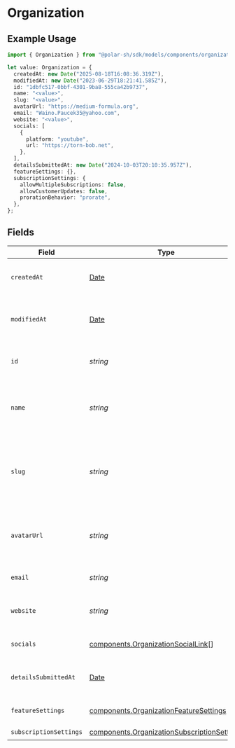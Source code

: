 # Organization

## Example Usage

```typescript
import { Organization } from "@polar-sh/sdk/models/components/organization.js";

let value: Organization = {
  createdAt: new Date("2025-08-18T16:08:36.319Z"),
  modifiedAt: new Date("2023-06-29T18:21:41.585Z"),
  id: "1dbfc517-0bbf-4301-9ba8-555ca42b9737",
  name: "<value>",
  slug: "<value>",
  avatarUrl: "https://medium-formula.org",
  email: "Waino.Paucek35@yahoo.com",
  website: "<value>",
  socials: [
    {
      platform: "youtube",
      url: "https://torn-bob.net",
    },
  ],
  detailsSubmittedAt: new Date("2024-10-03T20:10:35.957Z"),
  featureSettings: {},
  subscriptionSettings: {
    allowMultipleSubscriptions: false,
    allowCustomerUpdates: false,
    prorationBehavior: "prorate",
  },
};
```

## Fields

| Field                                                                                                      | Type                                                                                                       | Required                                                                                                   | Description                                                                                                | Example                                                                                                    |
| ---------------------------------------------------------------------------------------------------------- | ---------------------------------------------------------------------------------------------------------- | ---------------------------------------------------------------------------------------------------------- | ---------------------------------------------------------------------------------------------------------- | ---------------------------------------------------------------------------------------------------------- |
| `createdAt`                                                                                                | [Date](https://developer.mozilla.org/en-US/docs/Web/JavaScript/Reference/Global_Objects/Date)              | :heavy_check_mark:                                                                                         | Creation timestamp of the object.                                                                          |                                                                                                            |
| `modifiedAt`                                                                                               | [Date](https://developer.mozilla.org/en-US/docs/Web/JavaScript/Reference/Global_Objects/Date)              | :heavy_check_mark:                                                                                         | Last modification timestamp of the object.                                                                 |                                                                                                            |
| `id`                                                                                                       | *string*                                                                                                   | :heavy_check_mark:                                                                                         | The organization ID.                                                                                       | 1dbfc517-0bbf-4301-9ba8-555ca42b9737                                                                       |
| `name`                                                                                                     | *string*                                                                                                   | :heavy_check_mark:                                                                                         | Organization name shown in checkout, customer portal, emails etc.                                          |                                                                                                            |
| `slug`                                                                                                     | *string*                                                                                                   | :heavy_check_mark:                                                                                         | Unique organization slug in checkout, customer portal and credit card statements.                          |                                                                                                            |
| `avatarUrl`                                                                                                | *string*                                                                                                   | :heavy_check_mark:                                                                                         | Avatar URL shown in checkout, customer portal, emails etc.                                                 |                                                                                                            |
| `email`                                                                                                    | *string*                                                                                                   | :heavy_check_mark:                                                                                         | Public support email.                                                                                      |                                                                                                            |
| `website`                                                                                                  | *string*                                                                                                   | :heavy_check_mark:                                                                                         | Official website of the organization.                                                                      |                                                                                                            |
| `socials`                                                                                                  | [components.OrganizationSocialLink](../../models/components/organizationsociallink.md)[]                   | :heavy_check_mark:                                                                                         | Links to social profiles.                                                                                  |                                                                                                            |
| `detailsSubmittedAt`                                                                                       | [Date](https://developer.mozilla.org/en-US/docs/Web/JavaScript/Reference/Global_Objects/Date)              | :heavy_check_mark:                                                                                         | When the business details were submitted.                                                                  |                                                                                                            |
| `featureSettings`                                                                                          | [components.OrganizationFeatureSettings](../../models/components/organizationfeaturesettings.md)           | :heavy_check_mark:                                                                                         | Organization feature settings                                                                              |                                                                                                            |
| `subscriptionSettings`                                                                                     | [components.OrganizationSubscriptionSettings](../../models/components/organizationsubscriptionsettings.md) | :heavy_check_mark:                                                                                         | N/A                                                                                                        |                                                                                                            |